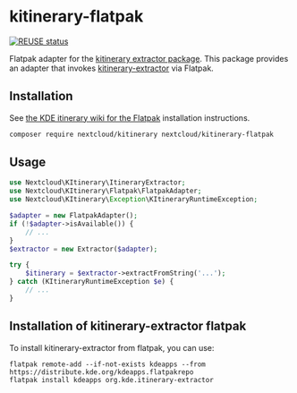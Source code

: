 <!--
  - SPDX-FileCopyrightText: 2019 Nextcloud GmbH and Nextcloud contributors
  - SPDX-License-Identifier: AGPL-3.0-or-later
-->

# kitinerary-flatpak

[![REUSE status](https://api.reuse.software/badge/github.com/nextcloud-libraries/kitinerary-flatpak)](https://api.reuse.software/info/github.com/nextcloud-libraries/kitinerary-flatpak)

Flatpak adapter for the [kitinerary extractor package](https://packagist.org/packages/nextcloud/kitinerary). This package provides an adapter that invokes [kitinerary-extractor](https://github.com/KDE/itinerary) via Flatpak.

## Installation

See [the KDE itinerary wiki for the Flatpak](https://community.kde.org/KDE_PIM/KDE_Itinerary#Plasma_Mobile.2C_Flatpak) installation instructions.

```sh
composer require nextcloud/kitinerary nextcloud/kitinerary-flatpak
```

## Usage

```php
use Nextcloud\KItinerary\ItineraryExtractor;
use Nextcloud\KItinerary\Flatpak\FlatpakAdapter;
use Nextcloud\KItinerary\Exception\KItineraryRuntimeException;

$adapter = new FlatpakAdapter();
if (!$adapter->isAvailable()) {
    // ...
}
$extractor = new Extractor($adapter);

try {
    $itinerary = $extractor->extractFromString('...');
} catch (KItineraryRuntimeException $e) {
    // ...
}
```

## Installation of kitinerary-extractor flatpak

To install kitinerary-extractor from flatpak, you can use:
```
flatpak remote-add --if-not-exists kdeapps --from https://distribute.kde.org/kdeapps.flatpakrepo
flatpak install kdeapps org.kde.itinerary-extractor
```
